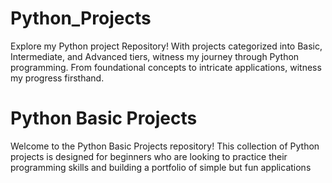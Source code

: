# Python_Projects
Explore my Python project Repository! With projects categorized into Basic, Intermediate,
and Advanced tiers, witness my journey through Python programming. From foundational concepts
to intricate applications, witness my progress firsthand.

# Python Basic Projects
Welcome to the Python Basic Projects repository! This collection of Python projects is designed for beginners who are looking to practice their 
programming skills and building a portfolio of simple but fun applications



